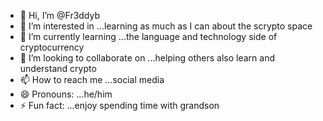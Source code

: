 - 👋 Hi, I’m @Fr3ddyb
- 👀 I’m interested in ...learning as much as I can about the scrypto space
- 🌱 I’m currently learning ...the language and technology side of cryptocurrency
- 💞️ I’m looking to collaborate on ...helping others also learn and understand crypto
- 📫 How to reach me ...social media
- 😄 Pronouns: ...he/him
- ⚡ Fun fact: ...enjoy spending time with grandson

<!---
Fr3ddyb/Fr3ddyb is a ✨ special ✨ repository because its `README.md` (this file) appears on your GitHub profile.
You can click the Preview link to take a look at your changes.
--->
